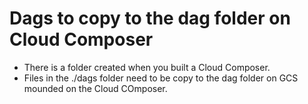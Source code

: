 # Dags to copy to the dag folder on Cloud Composer

- There is a folder created when you built a Cloud Composer.
- Files in the ./dags folder need to be copy to the dag folder on GCS mounded on the Cloud COmposer.
